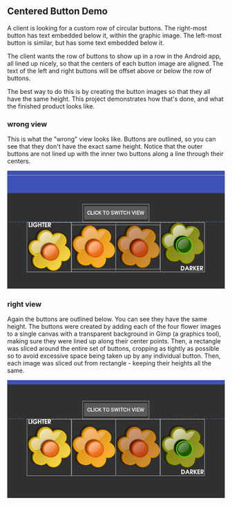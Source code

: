 ## Centered Button Demo ##

A client is looking for a custom row of circular buttons. The right-most button has text embedded below it, within the graphic image. The left-most button is similar, but has some text embedded below it.

The client wants the row of buttons to show up in a row in the Android app, all lined up nicely, so that the centers of each button image are aligned. The text of the left and right buttons will be offset above or below the row of buttons.

The best way to do this is by creating the button images so that they all have the same height. This project demonstrates how that's done, and what the finished product looks like.

### wrong view ###

This is what the "wrong" view looks like. Buttons are outlined, so you can see that they don't have the exact same height. Notice that the outer buttons are not lined up with the inner two buttons along a line through their centers.

![buttons not centered](https://raw.githubusercontent.com/mdoery/android-centered-buttons-demo/master/wrong-buttons-not-centered.png)


### right view ###

Again the buttons are outlined below. You can see they have the same height. The buttons were created by adding each of the four flower images to a single canvas with a transparent background in Gimp (a graphics tool), making sure they were lined up along their center points. Then, a rectangle was sliced around the entire set of buttons, cropping as tightly as possible so to avoid excessive space being taken up by any individual button. Then, each image was sliced out from rectangle - keeping their heights all the same.

![buttons are centered](https://raw.githubusercontent.com/mdoery/android-centered-buttons-demo/master/right-buttons-centered.png)

